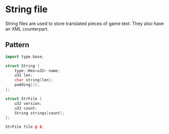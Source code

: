# String file
String files are used to store translated pieces of game text. They also have an XML counterpart.

## Pattern

```cpp
import type.base;

struct String {
    type::Hex<u32> name;
    u32 len;
    char string[len];
    padding[1];
};

struct StrFile {
    u32 version;
    u32 count;
    String strings[count];
};

StrFile file @ $;
```